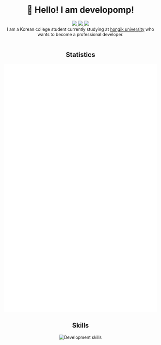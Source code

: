 <h1 align="center">👋 Hello! I am developomp!</h1>

<p align="center">
	<a href="https://developomp.com">
		<img src="https://img.shields.io/badge/website-grey?style=for-the-badge" />
	</a>
	<a href="https://developomp.com/portfolio">
		<img src="https://img.shields.io/badge/projects-blue?style=for-the-badge" />
	</a>
	<a href="https://www.buymeacoffee.com/developomp">
		<img src="https://img.shields.io/badge/buy_me_a_coffee-yellow?style=for-the-badge" />
	</a>
	<br />
	I am a Korean college student currently studying at <a href="https://www.hongik.ac.kr">hongik university</a> who wants to become a professional developer.<br />
    <br />
</p>

<h2 align="center">Statistics</h2>

<p align="center">
	<a href="https://github.com/lowlighter/metrics">
		<img alt="Github metrics" src="./github-metrics.svg"/>
	</a>
</p>

<h2 align="center">Skills</h2>

<p align="center">
	<img alt="Development skills" src="https://developomp.com/img/skills.svg"/>
</p>
